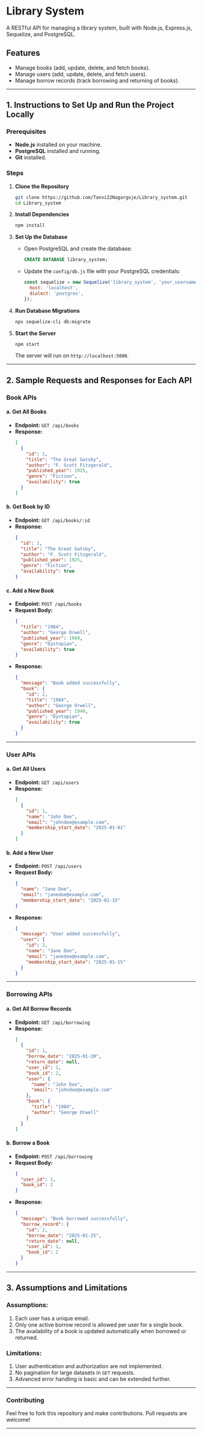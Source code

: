 # Library System

A RESTful API for managing a library system, built with Node.js, Express.js, Sequelize, and PostgreSQL.

## Features

- Manage books (add, update, delete, and fetch books).
- Manage users (add, update, delete, and fetch users).
- Manage borrow records (track borrowing and returning of books).

---

## 1. Instructions to Set Up and Run the Project Locally

### Prerequisites

- **Node.js** installed on your machine.
- **PostgreSQL** installed and running.
- **Git** installed.

### Steps

1. **Clone the Repository**

   ```bash
   git clone https://github.com/Tanvi22Nagargoje/Library_system.git
   cd Library_system
   ```

2. **Install Dependencies**

   ```bash
   npm install
   ```

3. **Set Up the Database**

   - Open PostgreSQL and create the database:
     ```sql
     CREATE DATABASE library_system;
     ```
   - Update the `config/db.js` file with your PostgreSQL credentials:
     ```javascript
     const sequelize = new Sequelize('library_system', 'your_username', 'your_password', {
       host: 'localhost',
       dialect: 'postgres',
     });
     ```

4. **Run Database Migrations**

   ```bash
   npx sequelize-cli db:migrate
   ```

5. **Start the Server**

   ```bash
   npm start
   ```

   The server will run on `http://localhost:5000`.

---

## 2. Sample Requests and Responses for Each API

### **Book APIs**

#### a. Get All Books

- **Endpoint:** `GET /api/books`
- **Response:**
  ```json
  [
    {
      "id": 1,
      "title": "The Great Gatsby",
      "author": "F. Scott Fitzgerald",
      "published_year": 1925,
      "genre": "Fiction",
      "availability": true
    }
  ]
  ```

#### b. Get Book by ID

- **Endpoint:** `GET /api/books/:id`
- **Response:**
  ```json
  {
    "id": 1,
    "title": "The Great Gatsby",
    "author": "F. Scott Fitzgerald",
    "published_year": 1925,
    "genre": "Fiction",
    "availability": true
  }
  ```

#### c. Add a New Book

- **Endpoint:** `POST /api/books`
- **Request Body:**
  ```json
  {
    "title": "1984",
    "author": "George Orwell",
    "published_year": 1949,
    "genre": "Dystopian",
    "availability": true
  }
  ```
- **Response:**
  ```json
  {
    "message": "Book added successfully",
    "book": {
      "id": 2,
      "title": "1984",
      "author": "George Orwell",
      "published_year": 1949,
      "genre": "Dystopian",
      "availability": true
    }
  }
  ```

---

### **User APIs**

#### a. Get All Users

- **Endpoint:** `GET /api/users`
- **Response:**
  ```json
  [
    {
      "id": 1,
      "name": "John Doe",
      "email": "johndoe@example.com",
      "membership_start_date": "2025-01-01"
    }
  ]
  ```

#### b. Add a New User

- **Endpoint:** `POST /api/users`
- **Request Body:**
  ```json
  {
    "name": "Jane Doe",
    "email": "janedoe@example.com",
    "membership_start_date": "2025-01-15"
  }
  ```
- **Response:**
  ```json
  {
    "message": "User added successfully",
    "user": {
      "id": 2,
      "name": "Jane Doe",
      "email": "janedoe@example.com",
      "membership_start_date": "2025-01-15"
    }
  }
  ```

---

### **Borrowing APIs**

#### a. Get All Borrow Records

- **Endpoint:** `GET /api/borrowing`
- **Response:**
  ```json
  [
    {
      "id": 1,
      "borrow_date": "2025-01-20",
      "return_date": null,
      "user_id": 1,
      "book_id": 2,
      "user": {
        "name": "John Doe",
        "email": "johndoe@example.com"
      },
      "book": {
        "title": "1984",
        "author": "George Orwell"
      }
    }
  ]
  ```

#### b. Borrow a Book

- **Endpoint:** `POST /api/borrowing`
- **Request Body:**
  ```json
  {
    "user_id": 1,
    "book_id": 2
  }
  ```
- **Response:**
  ```json
  {
    "message": "Book borrowed successfully",
    "borrow_record": {
      "id": 2,
      "borrow_date": "2025-01-25",
      "return_date": null,
      "user_id": 1,
      "book_id": 2
    }
  }
  ```

---

## 3. Assumptions and Limitations

### Assumptions:

1. Each user has a unique email.
2. Only one active borrow record is allowed per user for a single book.
3. The availability of a book is updated automatically when borrowed or returned.

### Limitations:

1. User authentication and authorization are not implemented.
2. No pagination for large datasets in `GET` requests.
3. Advanced error handling is basic and can be extended further.

---

### Contributing

Feel free to fork this repository and make contributions. Pull requests are welcome!

---



